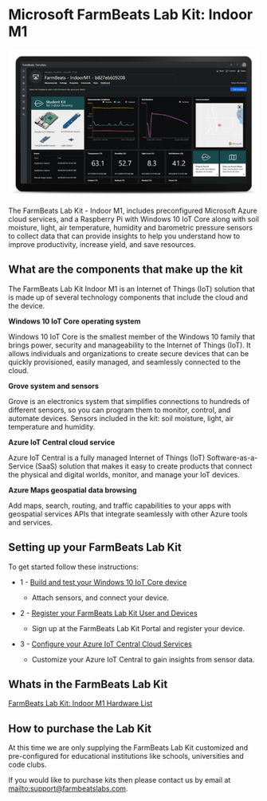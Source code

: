 Microsoft FarmBeats Lab Kit: Indoor M1
==========================================

![FarmBeats Lab Kit](media/6ce37f9fac5376235962215af0db38c9.png)

The FarmBeats Lab Kit - Indoor M1, includes preconfigured Microsoft Azure
cloud services, and a Raspberry Pi with Windows 10 IoT Core along with soil
moisture, light, air temperature, humidity and barometric pressure sensors to
collect data that can provide insights to help you understand how to improve
productivity, increase yield, and save resources.

What are the components that make up the kit
--------------------------------------------

The FarmBeats Lab Kit Indoor M1 is an Internet of Things (IoT) solution that
is made up of several technology components that include the cloud and the
device.

**Windows 10 IoT Core operating system**

Windows 10 IoT Core is the smallest member of the Windows 10 family that brings
power, security and manageability to the Internet of Things (IoT). It allows
individuals and organizations to create secure devices that can be quickly
provisioned, easily managed, and seamlessly connected to the cloud.

**Grove system and sensors**

Grove is an electronics system that simplifies connections to hundreds of
different sensors, so you can program them to monitor, control, and automate
devices. Sensors included in the kit: soil moisture, light, air temperature and
humidity.

**Azure IoT Central cloud service**

Azure IoT Central is a fully managed Internet of Things (IoT)
Software-as-a-Service (SaaS) solution that makes it easy to create products that
connect the physical and digital worlds, monitor, and manage your IoT devices.

**Azure Maps geospatial data browsing**

Add maps, search, routing, and traffic capabilities to your apps with geospatial
services APIs that integrate seamlessly with other Azure tools and services.



Setting up your FarmBeats Lab Kit
-------------------------------------

To get started follow these instructions:

-   1 - [Build and test your Windows 10 IoT Core
    device](https://github.com/farmbeatslabs/fblkv2/blob/master/Indoor-m1/1_Build_your_Windows_10_IoT_Core_Device.md)

    -   Attach sensors, and connect your device.

-   2 - [Register your FarmBeats Lab Kit User and
    Devices](https://github.com/farmbeatslabs/fblkv2/blob/master/Indoor-m1/2_Register_your_FarmBeats_Lab_Kit_User_and_Device.md)

    -   Sign up at the FarmBeats Lab Kit Portal and register your device.

-   3 - [Configure your Azure IoT Central Cloud
    Services](https://github.com/farmbeatslabs/fblkv2/blob/master/Indoor-m1/3_Configure_your_Azure_IoT_Central_Cloud_Service.md)

    -   Customize your Azure IoT Central to gain insights from sensor data.

Whats in the FarmBeats Lab Kit
---------------------------------------

[FarmBeats Lab Kit: Indoor M1 Hardware
List](https://github.com/farmbeatslabs/fblkv2/blob/master/Indoor-m1/Indoor_M1_Hardware_List.md)


How to purchase the Lab Kit
--------------------------

At this time we are only supplying the FarmBeats Lab Kit customized and
pre-configured for educational institutions like schools, universities and code
clubs. 

If you would like to purchase kits then please contact us by email at
[mailto:support\@farmbeatslabs.com](mailto:support@farmbeatslabs.com).

